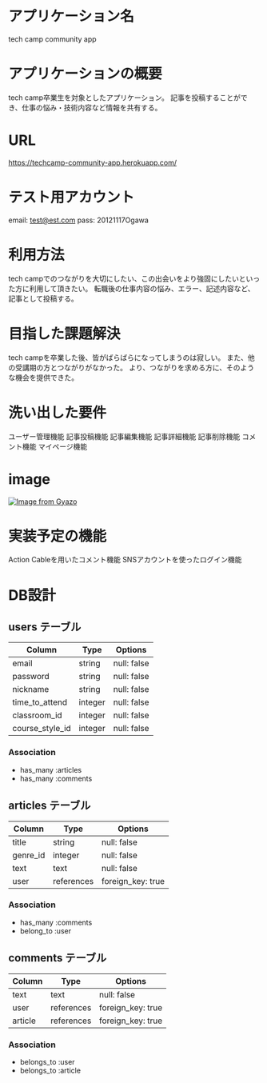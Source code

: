 # アプリケーション名

tech camp community app

# アプリケーションの概要

tech camp卒業生を対象としたアプリケーション。
記事を投稿することができ、仕事の悩み・技術内容など情報を共有する。

# URL

 https://techcamp-community-app.herokuapp.com/

# テスト用アカウント

email: test@est.com
pass:  20121117Ogawa

# 利用方法

tech campでのつながりを大切にしたい、この出会いをより強固にしたいといった方に利用して頂きたい。
転職後の仕事内容の悩み、エラー、記述内容など、記事として投稿する。

# 目指した課題解決

tech campを卒業した後、皆がばらばらになってしまうのは寂しい。
また、他の受講期の方とつながりがなかった。
より、つながりを求める方に、そのような機会を提供できた。

# 洗い出した要件

ユーザー管理機能
記事投稿機能
記事編集機能
記事詳細機能
記事削除機能
コメント機能
マイページ機能

# image

[![Image from Gyazo](https://i.gyazo.com/e8e94256f7353a176854ce528728af70.png)](https://gyazo.com/e8e94256f7353a176854ce528728af70)

# 実装予定の機能

Action Cableを用いたコメント機能
SNSアカウントを使ったログイン機能

# DB設計

## users テーブル

| Column          | Type    | Options     |
| --------------- | ------- | ----------- |
| email           | string  | null: false |
| password        | string  | null: false |
| nickname        | string  | null: false |
| time_to_attend  | integer | null: false | 
| classroom_id    | integer | null: false |
| course_style_id | integer | null: false |

### Association

- has_many :articles
- has_many :comments

## articles テーブル

| Column   | Type       | Options           |
| -------- | ---------- | ----------------- |
| title    | string     | null: false       |
| genre_id | integer    | null: false       |
| text     | text       | null: false       |
| user     | references | foreign_key: true |

### Association

- has_many :comments
- belong_to :user

## comments テーブル

| Column  | Type       | Options            |
| ------- | ---------- | ----------------- |
| text    | text       | null: false       |
| user    | references | foreign_key: true |
| article | references | foreign_key: true |

### Association

- belongs_to :user
- belongs_to :article